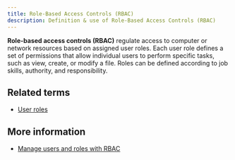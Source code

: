 ```yaml
---
title: Role-Based Access Controls (RBAC) 
description: Definition & use of Role-Based Access Controls (RBAC) 
---
```

**Role-based access controls (RBAC)** regulate access to computer or network resources based on assigned user roles. Each user role defines a set of permissions that allow individual users to perform specific tasks, such as view, create, or modify a file. Roles can be defined according to job skills, authority, and responsibility.

## Related terms

- [User roles](../user-roles)

## More information

- [Manage users and roles with RBAC](https://scuba.atlassian.net/wiki/spaces/CSSD/pages/1302496595/Manage+users+and+roles+with+RBAC)